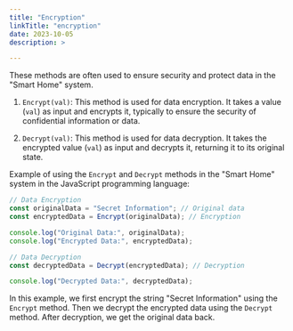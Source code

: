 ```yaml
---
title: "Encryption"
linkTitle: "encryption"
date: 2023-10-05
description: >

---
```


These methods are often used to ensure security and protect data in the "Smart Home" system.

1. `Encrypt(val)`: This method is used for data encryption. It takes a value (`val`) as input and encrypts it, typically to ensure the security of confidential information or data.

2. `Decrypt(val)`: This method is used for data decryption. It takes the encrypted value (`val`) as input and decrypts it, returning it to its original state.

Example of using the `Encrypt` and `Decrypt` methods in the "Smart Home" system in the JavaScript programming language:

```javascript
// Data Encryption
const originalData = "Secret Information"; // Original data
const encryptedData = Encrypt(originalData); // Encryption

console.log("Original Data:", originalData);
console.log("Encrypted Data:", encryptedData);

// Data Decryption
const decryptedData = Decrypt(encryptedData); // Decryption

console.log("Decrypted Data:", decryptedData);
```

In this example, we first encrypt the string "Secret Information" using the `Encrypt` method. Then we decrypt the encrypted data using the `Decrypt` method. After decryption, we get the original data back.
